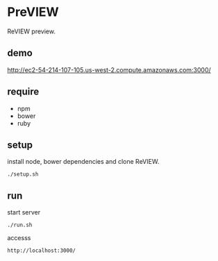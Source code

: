 PreVIEW
=======

ReVIEW preview.

## demo

http://ec2-54-214-107-105.us-west-2.compute.amazonaws.com:3000/

## require

* npm
* bower
* ruby


## setup

install node, bower dependencies and clone ReVIEW.

```
./setup.sh
```

## run

start server

```
./run.sh
```

accesss

```
http://localhost:3000/
```
